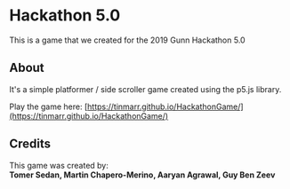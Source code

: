 # Hackathon 5.0
This is a game that we created for the 2019 Gunn Hackathon 5.0

## About
It's a simple platformer / side scroller game created using the p5.js library.

Play the game here: [https://tinmarr.github.io/HackathonGame/](https://tinmarr.github.io/HackathonGame/)

## Credits
This game was created by: <br>
**Tomer Sedan, Martin Chapero-Merino, Aaryan Agrawal, Guy Ben Zeev**

